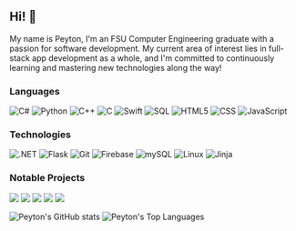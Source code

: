 ## Hi! :wave:

My name is Peyton, I'm an FSU Computer Engineering graduate with a passion for software development. My current area of interest lies in full-stack app development as a whole, and I'm committed to continuously learning and mastering new technologies along the way!

### Languages

![C#](https://img.shields.io/badge/-C%23-000?&logo=csharp&logoColor=blue)
![Python](https://img.shields.io/badge/-Python-000?&logo=Python)
![C++](https://img.shields.io/badge/-C++-000?&logo=c%2b%2b&logoColor=00599C)
![C](https://img.shields.io/badge/-C-000?&logo=C)
![Swift](https://img.shields.io/badge/-Swift-000?&logo=Swift)
![SQL](https://img.shields.io/badge/-SQL-000?&logo=MySQL)
![HTML5](https://img.shields.io/badge/-HTML-000?&logo=HTML5)
![CSS](https://img.shields.io/badge/-CSS-000?&logo=css3)
![JavaScript](https://img.shields.io/badge/-JavaScript-000?&logo=JavaScript)

### Technologies

![.NET](https://img.shields.io/badge/-.NET-000?&logo=.NET)
![Flask](https://img.shields.io/badge/-Flask-000?&logo=flask)
![Git](https://img.shields.io/badge/-Git-000?&logo=git)
![Firebase](https://img.shields.io/badge/-Firebase-000?&logo=firebase)
![mySQL](https://img.shields.io/badge/-mySQL-000?&logo=mysql&logoColor=white)
![Linux](https://img.shields.io/badge/-Linux-000?&logo=linux)
![Jinja](https://img.shields.io/badge/-Jinja-000?&logo=jinja)

### Notable Projects

[![](https://img.shields.io/badge/-%20My%20Website-000)](https://github.com/19peytonsmith/19peytonsmith.github.io/)
[![](https://img.shields.io/badge/-%20Mouthpiece%20Social%20Media%20App-000)](https://web1.eng.famu.fsu.edu/ece/senior_design/2023/team305/index.html)
[![](https://img.shields.io/badge/-%20Zillow%20Guessing%20Game-000)](https://github.com/19peytonsmith/Zillow-Project/)
[![](https://img.shields.io/badge/-%20C%23%20eCommerce%20Full%20Stack%20Application-000)](https://github.com/19peytonsmith/Zillow-Project/)
[![](https://img.shields.io/badge/-%20SQL%20Database%20Multiplayer%20Game%20Architecture-000)](https://github.com/19peytonsmith/Zillow-Project/)


![Peyton's GitHub stats](https://github-readme-stats.vercel.app/api?username=19peytonsmith&show_icons=true&theme=dark)
![Peyton's Top Languages](https://github-readme-stats.vercel.app/api/top-langs/?username=19peytonsmith&theme=dark&layout=compact&langs_count=8)
